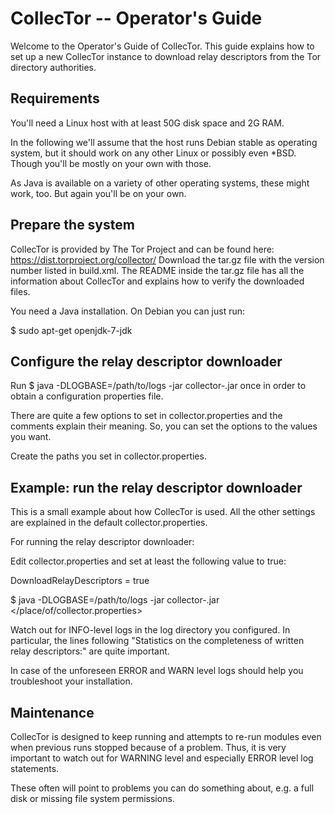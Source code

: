 CollecTor -- Operator's Guide
=============================

Welcome to the Operator's Guide of CollecTor.  This guide explains how
to set up a new CollecTor instance to download relay descriptors from the
Tor directory authorities.


Requirements
------------

You'll need a Linux host with at least 50G disk space and 2G RAM.

In the following we'll assume that the host runs Debian stable as
operating system, but it should work on any other Linux or possibly even
*BSD.  Though you'll be mostly on your own with those.

As Java is available on a variety of other operating systems, these might
work, too.  But again you'll be on your own.

Prepare the system
------------------

CollecTor is provided by The Tor Project and can be found here:
    https://dist.torproject.org/collector/
Download the tar.gz file with the version number listed in build.xml.
The README inside the tar.gz file has all the information about CollecTor
and explains how to verify the downloaded files.

You need a Java installation.  On Debian you can just run:

$ sudo apt-get openjdk-7-jdk

Configure the relay descriptor downloader
-----------------------------------------

Run
$ java -DLOGBASE=/path/to/logs -jar collector-<version>.jar
once in order to obtain a configuration properties file.

There are quite a few options to set in collector.properties and the comments
explain their meaning.  So, you can set the options to the values you want.

Create the paths you set in collector.properties.

Example: run the relay descriptor downloader
--------------------------------------------

This is a small example about how CollecTor is used.  All the other
settings are explained in the default collector.properties.

For running the relay descriptor downloader:

Edit collector.properties and set at least the following value to true:

DownloadRelayDescriptors = true

$ java -DLOGBASE=/path/to/logs -jar collector-<version>.jar </place/of/collector.properties>

Watch out for INFO-level logs in the log directory you configured.  In
particular, the lines following "Statistics on the completeness of written
relay descriptors:" are quite important.

In case of the unforeseen ERROR and WARN level logs should help you troubleshoot
your installation.

Maintenance
-----------

CollecTor is designed to keep running and attempts to re-run modules even
when previous runs stopped because of a problem.  Thus, it is very important
to watch out for WARNING level and especially ERROR level log statements.

These often will point to problems you can do something about, e.g. a full disk
or missing file system permissions.

